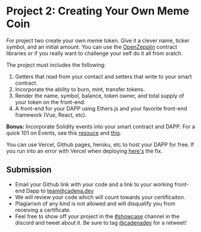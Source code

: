 # Project 2: Creating Your Own Meme Coin 

For project two create your own meme token. Give it a clever name, ticker symbol, and an initial amount. You can use the [OpenZepplin](https://docs.openzeppelin.com/contracts/4.x/) contract libraries or if you really want to challenge your self do it all from sratch.

 The project must includes the following:

1. Getters that read from your contact and setters that write to your smart contract.
2. Incorporate the ability to burn, mint, transfer tokens.
3. Render the name, symbol, balance, token owner, and total supply of your token on the front-end.
4. A front-end for your DAPP using Ethers.js and your favorite front-end framework (Vue, React, etc). 

**Bonus:** Incorporate Solidity events into your smart contract and DAPP. For a quick 101 on Events, see this [resouce](https://blog.chain.link/events-and-logging-in-solidity/) and [this](https://solidity-by-example.org/events/).

You can use Vercel, Github pages, heroku, etc to host your DAPP for free. If you run into an error with Vercel when deploying [here's](https://dev.to/rabihcigar/treating-warnings-as-errors-because-process-env-ci-true-22i4) the fix.

## Submission

* Email your Github link with your code and a link to your working front-end Dapp to [team@cadena.dev]()  
* We will review your code which will count towards your certificaiton. 
* Plagiarism of any kind is not allowed and will disqualify you from receiving a certificate.
* Feel free to show off your project in the [#showcase](https://discord.gg/UQayXxzazc) channel in the discord and tweet about it. Be sure to tag [@cadenadev](https://twitter.com/cadenadev) for a retweet!
